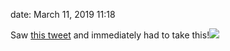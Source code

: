 date: March 11, 2019 11:18

Saw [this tweet](https://twitter.com/theamazngspidey/status/1105136324632141828) and immediately had to take this!![](https://kjaymiller.s3-us-west-2.amazonaws.com/images/Photo-2019-03-11-10-59-1552327183.JPG)
